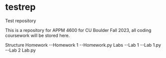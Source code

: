 # testrep
Test repository

This is a repository for APPM 4600 for CU Boulder Fall 2023, all coding coursework will be stored here. 

Structure
Homework
--Homework 1
    --Homework.py
Labs
--Lab 1
  --Lab 1.py
--Lab 2
    Lab.py
